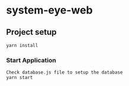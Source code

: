 # system-eye-web

## Project setup
```
yarn install
```

### Start Application
```
Check database.js file to setup the database
yarn start
```

